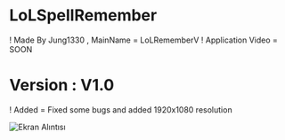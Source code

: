 # LoLSpellRemember
! Made By Jung1330 , MainName = LoLRememberV
! Application Video = SOON

# Version : V1.0
! Added = Fixed some bugs and added 1920x1080 resolution

![Ekran Alıntısı](https://user-images.githubusercontent.com/81483108/114376796-a3c21900-9b8e-11eb-8a6f-6241b24ab5a0.PNG)


